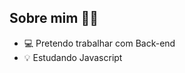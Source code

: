## Sobre mim 🐱‍👤

- 💻 Pretendo trabalhar com Back-end
- 💡 Estudando Javascript

<div style="display: inline_block"><br>

</div>
